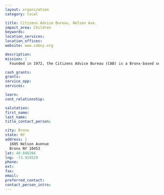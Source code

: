 ```yaml
---
layout: organization
category: local

title: Citizens Advice Bureau, Nelson Ave.
impact_area: Children
keywords: 
location_services: 
location_offices: 
website: www.cabny.org

description: 
mission: |
  Founded in 1972, the Citizens Advice Bureau (CAB) is a Bronx-based settlement house. Our mission is to improve the economic and social well-being of individuals, families and communities who are most in need. Our intent is to enable individuals to uncover their potential and improve their lives. To do this we provide direct, hands-on help, community outreach, education, and advocacy, often in collaboration with other organizations. In all aspects of our work, CAB strives for the highest ethical and performance standards and is guided by the belief that people are to be treated with dignity and respect regardless of their present situation or past experiences. CAB currently makes a difference in the lives of thousands each year, including individuals at all stages of the life cycle and special needs populations. 

cash_grants: 
grants: 
service_opp: 
services: 

learn: 
cont_relationship: 

salutation: 
first_name: 
last_name: 
title_contact_person: 

city: Bronx
state: NY
address: |
  1605 Nelson Avenue     
  Bronx NY 10453
lat: 40.846266
lng: -73.919529
phone: 
ext: 
fax: 
email: 
preferred_contact: 
contact_person_intro: 
---
```

